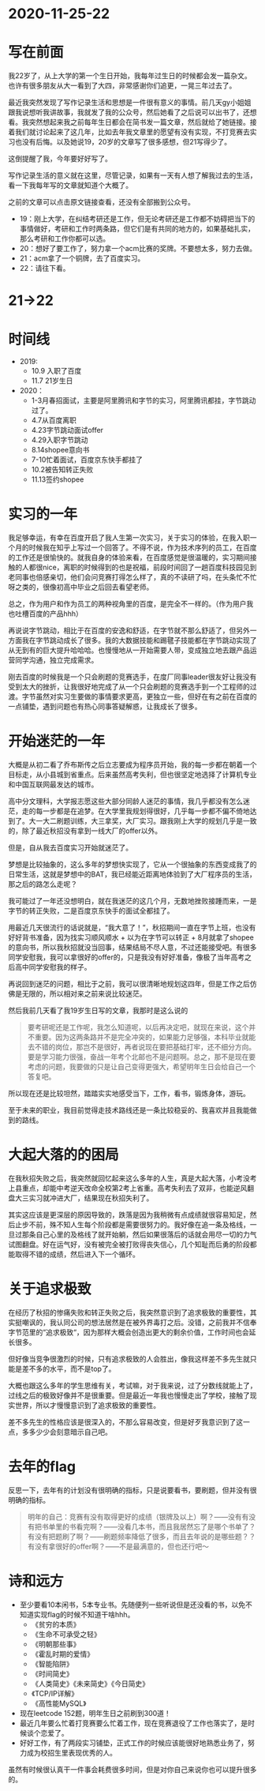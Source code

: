 # 2020-11-25-22

# **写在前面**

我22岁了，从上大学的第一个生日开始，我每年过生日的时候都会发一篇杂文。也许有很多朋友从大一看到了大四，非常感谢你们追更，一晃三年过去了。

最近我突然发现了写作记录生活和思想是一件很有意义的事情。前几天gy小姐姐跟我说想听我讲故事，我就发了我的公众号，然后她看了之后说可以出书了，还想看。我突然想起来我之前每年生日都会在简书发一篇文章，然后就给了她链接。接着我们就讨论起来了这几年，比如去年我文章里的愿望有没有实现，不打竞赛去实习也没有后悔。以及她说19，20岁的文章写了很多感想，但21写得少了。

这倒提醒了我，今年要好好写了。

写作记录生活的意义就在这里，尽管记录，如果有一天有人想了解我过去的生活，看一下我每年写的文章就知道个大概了。

之前的文章可以点击原文链接查看，还没有全部搬到公众号。

- 19：刚上大学，在纠结考研还是工作，但无论考研还是工作都不妨碍把当下的事情做好，考研和工作时两条路，但它们是有共同的地方的，如果基础扎实，那么考研和工作你都可以选。
- 20：想好了要工作了，努力拿一个acm比赛的奖牌。不要想太多，努力去做。
- 21：acm拿了一个铜牌，去了百度实习。
- 22：请往下看。

# **21->22**

# **时间线**

- 2019:
    - 10.9 入职了百度
    - 11.7 21岁生日
- 2020：
    - 1-3月春招面试，主要是阿里腾讯和字节的实习，阿里腾讯都挂，字节跳动过了。
    - 4.7从百度离职
    - 4.23字节跳动面试offer
    - 4.29入职字节跳动
    - 8.14shopee意向书
    - 7-10忙着面试，百度京东快手都挂了
    - 10.2被告知转正失败
    - 11.13签约shopee

# **实习的一年**

我足够幸运，有幸在百度开启了我人生第一次实习，关于实习的体验，在我入职一个月的时候我在知乎上写过一个回答了。不得不说，作为技术序列的员工，在百度的工作还是很愉快的。就我自身的体验来看，在百度感觉是很温暖的，实习期间接触的人都很nice，离职的时候得到的也是祝福，前段时间回了一趟百度科技园见到老同事也倍感亲切，他们会问竞赛打得怎么样了，真的不读研了吗，在头条忙不忙呀之类的，很像初高中毕业之后回去看望老师。

总之，作为用户和作为员工的两种视角里的百度，是完全不一样的。（作为用户我也吐槽百度的产品hhh）

再说说字节跳动，相比于在百度的安逸和舒适，在字节就不那么舒适了，但另外一方面我在字节跳动成长了很多。我的大数据技能和踢毽子技能都在字节跳动实现了从无到有的巨大提升哈哈哈。也慢慢地从一开始需要人带，变成独立地去跟产品运营同学沟通，独立完成需求。

刚去百度的时候我是一个只会刷题的竞赛选手，在度厂同事leader很友好让我没有受到太大的挫折，让我很好地完成了从一个只会刷题的竞赛选手到一个工程师的过渡。字节虽然对实习生要做的事情要求更高，更独立一些，但好在有之前在百度的一点铺垫，遇到问题也有热心同事答疑解惑，让我成长了很多。

# **开始迷茫的一年**

大概是从初二看了乔布斯传之后立志要成为程序员开始，我的每一步都在朝着一个目标走，从小县城到省重点。后来虽然高考失利，但也很坚定地选择了计算机专业和中国互联网最发达的城市。

高中分文理科，大学报志愿这些大部分同龄人迷茫的事情，我几乎都没有怎么迷茫，走的每一步都是在追梦。在大学里我规划得很好，几乎每一步都不偏不倚地达到了。大一大二刷题训练，大三拿奖，大厂实习。跟我刚上大学的规划几乎是一致的，除了最近秋招没有拿到一线大厂的offer以外。

但是，自从我去百度实习开始就迷茫了。

梦想是比较抽象的，这么多年的梦想快实现了，它从一个很抽象的东西变成我了的日常生活，这就是梦想中的BAT，我已经能近距离地体验到了大厂程序员的生活，那之后的路怎么走呢？

我可能过了一年还没想明白，就在我迷茫的这几个月，无数地挫败接踵而来，一是字节的转正失败，二是百度京东快手的面试全都挂了。

用最近几天很流行的话说就是，“我大意了！”，秋招期间一直在字节上班，也没有好好背书准备，因为找实习顺风顺水 + 以为在字节可以转正 + 8月就拿了shopee的意向书，所以我秋招就没当回事，结果结局不尽人意，不过还能接受吧。有很多同学安慰我，我可以拿很好的offer的，只是我没有好好准备，像极了当年高考之后高中同学安慰我的样子。

再说回到迷茫的问题，相比于之前，我可以很清晰地规划这四年，但是工作之后仿佛是无限的，所以相对来之前来说比较迷茫。

然后我前几天看了我19岁生日写的文章，我那时是这么说的

> 要考研呢还是工作呢，我怎么知道呢，以后再决定吧，就现在来说，这个并不重要。因为这两条路并不是完全冲突的，如果能力足够强，本科毕业就能去不错的岗位，那岂不是很好，再者说现在要把基础打牢，还不细分方向。要是学习能力很强，奋战一年考个北邮也不是问题啊。总之，那不是现在要考虑的问题，我要做的只是让自己变得更强大，希望明年生日会给自己一个答复吧。
> 

所以现在还是比较坦然，踏踏实实地感受当下，工作，看书，锻炼身体，游玩。

至于未来的职业，我目前觉得走技术路线还是一条比较稳妥的、我喜欢并且我能做到的路线。

# **大起大落的的困局**

在我秋招失败之后，我突然就回忆起来这么多年的人生，真是大起大落，小考没考上县重点，却能中考逆天改命全校第2考上省重。高考失利去了双非，也能逆风翻盘大三实习就冲进大厂，结果现在秋招失利了。

其实这应该是更深层的原因导致的，跌落是因为我稍微有点成绩就很容易知足，然后止步不前，殊不知人生每个阶段都是需要很努力的。我好像在追一条及格线，一旦过那条自己心里的及格线了就开始躺，然后如果很落后的话就会用尽一切的力气试图翻盘。好在运气好，没有被完全被打败得丧失信心，几个知耻而后勇的阶段都能取得不错的成绩，然后进入下一个循环。

# **关于追求极致**

在经历了秋招的惨痛失败和转正失败之后，我突然意识到了追求极致的重要性，其实挺嘲讽的，我认同公司的想法居然是在被外界毒打之后。没错，之前我并不信奉字节范里的“追求极致“，因为那样大概会创造出更大的剩余价值，工作时间也会延长很多。

但好像当竞争很激烈的时候，只有追求极致的人会胜出，像我这样差不多先生就只能是差不多的水平，而不是top了。

大概也跟这么多年的学生思维有关，考试嘛，对于我来说，过了分数线就能上了，过线之后的极致好像并不是很重要。但是最近一年我也慢慢走出了学校，接触了现实世界，所以才慢慢意识到了追求极致的重要性。

差不多先生的性格应该是很深入的，不那么容易改变，但是好歹我意识到了这一点，多多少少会刻意暗示自己吧。

# **去年的flag**

反思一下，去年有的计划没有很明确的指标，只是说要看书，要刷题，但并没有很明确的指标。

> 明年的自己：竞赛有没有取得更好的成绩（银牌及以上）啊？——没有有没有把书单里的书看完啊？——没看几本书，而且我居然忘了是哪个书单了？有没有把题刷了啊？——刷题频率降低了很多，而且去年说的是哪些题？？有没有拿很好的offer啊？——不是最满意的，但也还行吧～
> 

# **诗和远方**

- 至少要看10本闲书，5本专业书。先随便列一些听说但是还没看的书，以免不知道实现flag的时候不知道干啥hhh。
    - 《贫穷的本质》
    - 《生命不可承受之轻》
    - 《明朝那些事》
    - 《霍乱时期的爱情》
    - 《智能陷阱》
    - 《时间简史》
    - 《人类简史》《未来简史》《今日简史》
    - 《TCP/IP详解》
    - 《高性能MySQL》
- 现在leetcode 152题，明年生日之前刷到300道！
- 最近几年要么忙着打竞赛要么忙着工作，现在竞赛退役了工作也落实了，是时候谈个恋爱了。
- 好好工作，有了两段实习铺垫，正式工作的时候应该能很好地熟悉业务了，努力成为校招生里表现优秀的人。

虽然有时候很认真干一件事会耗费很多时间，但是对你自己来说你也可以提升很多的。